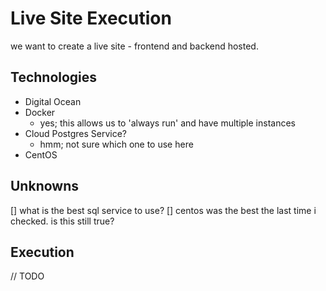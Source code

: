 # Live Site Execution
we want to create a live site - frontend and backend hosted.

## Technologies
- Digital Ocean
- Docker
    - yes; this allows us to 'always run' and have multiple instances
- Cloud Postgres Service?
    - hmm; not sure which one to use here
- CentOS

## Unknowns
[] what is the best sql service to use?
[] centos was the best the last time i checked. is this still true?

## Execution
// TODO 